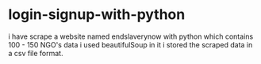# login-signup-with-python
i have scrape a website named endslaverynow with python which contains 100 - 150 NGO's data 
i used beautifulSoup in it
i stored the scraped data in a csv file format.
